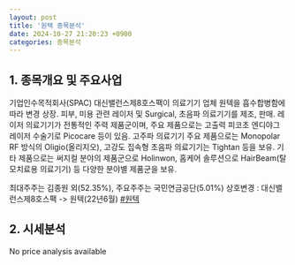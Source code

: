 ```yaml
---
layout: post
title: '원텍 종목분석'
date: 2024-10-27 21:20:23 +0900
categories: 종목분석
---
```


## 1. 종목개요 및 주요사업

기업인수목적회사(SPAC) 대신밸런스제8호스팩이 의료기기 업체 원텍을 흡수합병함에 따라 변경 상장. 피부, 미용 관련 레이저 및 Surgical, 초음파 의료기기를 제조, 판매. 레이저 의료기기가 전통적인 주력 제품군이며, 주요 제품으로는 고출력 피코초 엔디야그 레이저 수술기로 Picocare 등이 있음. 고주파 의료기기 주요 제품으로는 Monopolar RF 방식의 Oligio(올리지오), 고강도 집속형 초음파 의료기기는 Tightan 등을 보유. 기타 제품으로는 써지컬 분야의 제품군으로 Holinwon, 홈케어 솔루션으로 HairBeam(탈모치료용 의료기기) 등 다양한 분야별 제품군을 보유.

최대주주는 김종원 외(52.35%), 주요주주는 국민연금공단(5.01%) 상호변경 : 대신밸런스제8호스팩 -> 원텍(22년6월)
[#원텍](#)

## 2. 시세분석

No price analysis available
